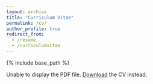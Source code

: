 ```yaml
---
layout: archive
title: "Curriculum Vitae"
permalink: /cv/
author_profile: true
redirect_from:
  - /resume
  - /curriculumvitae
---
```


{% include base_path %}

<object data="/files/Curriculum_vitae.pdf" type="application/pdf" width="100%">
<p>Unable to display the PDF file. <a href="/files/Curriculum_vitae.pdf">Download</a> the CV instead.</p>
